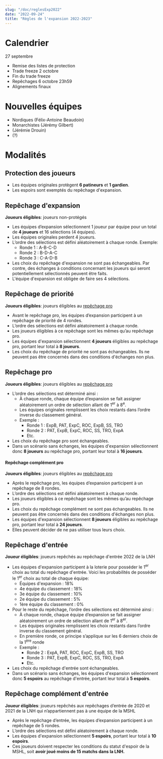 ```yaml
---
slug: "/doc/reglesExp2022"
date: "2022-09-24"
title: "Règles de l'expansion 2022-2023"
---
```


# Calendrier
27 septembre
- Remise des listes de protection
- Trade freeze
2 octobre
- Fin du trade freeze
- Repêchages
6 octobre 23h59
- Alignements finaux

# Nouvelles équipes
- Nordiques (Félix-Antoine Beaudoin)
- Monarchistes (Jérémy Gilbert)
- (Jérémie Drouin)
- (?)

# Modalités
## Protection des joueurs
- Les équipes originales protègent **6 patineurs** et **1 gardien**.
- Les espoirs sont exemptés du repêchage d'expansion.

## Repêchage d'expansion
**Joueurs éligibles**: joueurs non-protégés

-	Les équipes d’expansion sélectionnent 1 joueur par équipe pour un total de **4 joueurs** et 16 sélections (4 équipes).
-	Les équipes originales perdent 4 joueurs.
-	L’ordre des sélections est défini aléatoirement à chaque ronde. Exemple:
    - Ronde 1 : A-B-C-D
	- Ronde 2 : B-D-A-C
    - Ronde 3 : C-A-D-B
-	Les choix du repêchage d'expansion ne sont pas échangeables. Par contre, des échanges à conditions concernant les joueurs qui seront potentiellement sélectionnés peuvent être faits.
-	L'équipe d'expansion est obligée de faire ses 4 sélections.

## Repêchage de priorité
**Joueurs éligibles**: joueurs éligibles au [repêchage pro](/doc/doc#draft)

-	Avant le repêchage pro, les équipes d’expansion participent à un repêchage de priorité de 4 rondes.
-	L’ordre des sélections est défini aléatoirement à chaque ronde.
-	Les joueurs éligibles à ce repêchage sont les mêmes qu’au repêchage pro.
-	Les équipes d'expansion sélectionnent **4 joueurs** éligibles au repêchage pro, portant leur total à **8 joueurs**.
-	Les choix du repêchage de priorité ne sont pas échangeables. Ils ne peuvent pas être concernés dans des conditions d'échanges non plus.


## Repêchage pro
**Joueurs éligibles**: joueurs éligibles au [repêchage pro](/doc/doc#draft)

-	L’ordre des sélections est déterminé ainsi :
    - À chaque ronde, chaque équipe d’expansion se fait assigner aléatoirement un ordre de sélection allant de 1<sup>er</sup> à 8<sup>e</sup>.
    - Les équipes originales remplissent les choix restants dans l’ordre inverse du classement général.
    - Exemple :
        - Ronde 1 : ExpB, PAT, ExpC, ROC, ExpB, SS, TRO
        - Ronde 2 : PAT, ExpB, ExpC, ROC, SS, TRO, ExpA
        - Etc.
-	Les choix du repêchage pro sont échangeables.
-	Dans un scénario sans échanges, les équipes d'expansion sélectionnent donc **8 joueurs** au repêchage pro, portant leur total à **16 joueurs**.


#### Repêchage complément pro
**Joueurs éligibles**: joueurs éligibles au [repêchage pro](/doc/doc#draft)

-	Après le repêchage pro, les équipes d’expansion participent à un repêchage de 8 rondes.
-	L’ordre des sélections est défini aléatoirement à chaque ronde.
-	Les joueurs éligibles à ce repêchage sont les mêmes qu’au repêchage pro.
-	Les choix du repêchage complément ne sont pas échangeables. Ils ne peuvent pas être concernés dans des conditions d'échanges non plus.
-	Les équipes d'expansion sélectionnent **8 joueurs** éligibles au repêchage pro, portant leur total à **24 joueurs**.
-	Elles peuvent décider de ne pas utiliser tous leurs choix.


## Repêchage d'entrée
**Joueur éligibles**: joueurs repêchés au repêchage d'entrée 2022 de la LNH

-	Les équipes d'expansion participent à la loterie pour posséder le 1<sup>er</sup> choix au total du repêchage d'entrée. Voici les probabilités de posséder le 1<sup>er</sup> choix au total de chaque équipe:
    - Équipes d'expansion : 18%
    - 4e équipe du classement : 18%
    - 3e équipe du classement : 10%
    - 2e équipe du classement : 5%
    - 1ère équipe du classement : 0%
-	Pour le reste du repêchage, l’ordre des sélections est déterminé ainsi :
    - À chaque ronde, chaque équipe d’expansion se fait assigner aléatoirement un ordre de sélection allant de 1<sup>er</sup> à 8<sup>er</sup>.
    - Les équipes originales remplissent les choix restants dans l’ordre inverse du classement général.
    - En première ronde, ce principe s’applique sur les 6 derniers choix de la 1<sup>ère</sup> ronde
    - Exemple :
        - Ronde 2 : ExpA, PAT, ROC, ExpC, ExpB, SS, TRO
        - Ronde 3 : PAT, ExpB, ExpC, ROC, SS, TRO, ExpA
        - Etc.
-	Les choix du repêchage d'entrée sont échangeables.
-	Dans un scénario sans échanges, les équipes d'expansion sélectionnent donc **5 espoirs** au repêchage d'entrée, portant leur total à **5 espoirs**.


## Repêchage complément d'entrée
**Joueur éligibles**: joueurs repêchés aux repêchages d’entrée de 2020 et 2021 de la LNH qui n’appartiennent pas à une équipe de la MSHL

-	Après le repêchage d’entrée, les équipes d’expansion participent à un repêchage de 5 rondes.
-	L’ordre des sélections est défini aléatoirement à chaque ronde.
-	Les équipes d'expansion sélectionnent **5 espoirs**, portant leur total à **10 espoirs**.
-	Ces joueurs doivent respecter les conditions du statut d'espoir de la MSHL, soit **avoir joué moins de 15 matchs dans la LNH.**